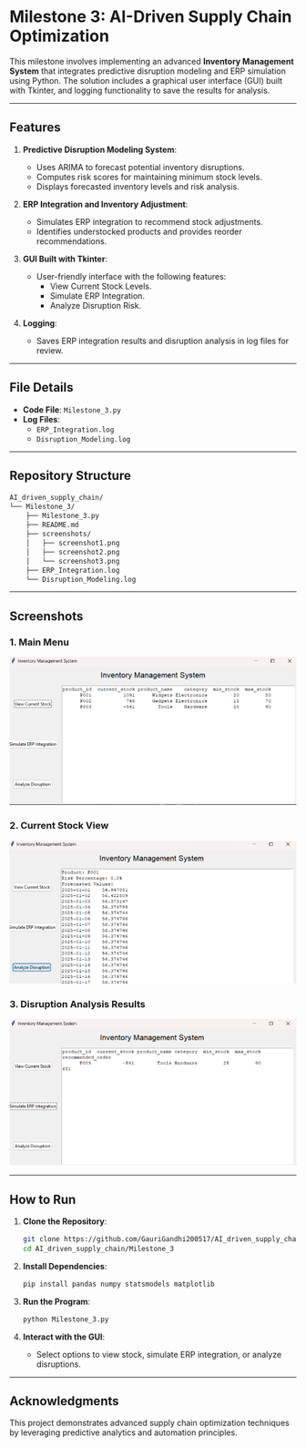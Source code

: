# Milestone 3: AI-Driven Supply Chain Optimization

This milestone involves implementing an advanced **Inventory Management System** that integrates predictive disruption modeling and ERP simulation using Python. The solution includes a graphical user interface (GUI) built with Tkinter, and logging functionality to save the results for analysis.

---

## Features

1. **Predictive Disruption Modeling System**:
   - Uses ARIMA to forecast potential inventory disruptions.
   - Computes risk scores for maintaining minimum stock levels.
   - Displays forecasted inventory levels and risk analysis.

2. **ERP Integration and Inventory Adjustment**:
   - Simulates ERP integration to recommend stock adjustments.
   - Identifies understocked products and provides reorder recommendations.

3. **GUI Built with Tkinter**:
   - User-friendly interface with the following features:
     - View Current Stock Levels.
     - Simulate ERP Integration.
     - Analyze Disruption Risk.

4. **Logging**:
   - Saves ERP integration results and disruption analysis in log files for review.

---

## File Details

- **Code File**: `Milestone_3.py`
- **Log Files**:
  - `ERP_Integration.log`
  - `Disruption_Modeling.log`

---

## Repository Structure

```
AI_driven_supply_chain/
└── Milestone_3/
    ├── Milestone_3.py
    ├── README.md
    ├── screenshots/
    │   ├── screenshot1.png
    │   ├── screenshot2.png
    │   └── screenshot3.png
    ├── ERP_Integration.log
    └── Disruption_Modeling.log
```

---

## Screenshots

### 1. Main Menu
![Main Menu](screenshots/screenshot1.png)

### 2. Current Stock View
![Current Stock](screenshots/screenshot2.png)

### 3. Disruption Analysis Results
![Disruption Analysis](screenshots/screenshot3.png)

---

## How to Run

1. **Clone the Repository**:
   ```bash
   git clone https://github.com/GauriGandhi200517/AI_driven_supply_chain.git
   cd AI_driven_supply_chain/Milestone_3
   ```

2. **Install Dependencies**:
   ```bash
   pip install pandas numpy statsmodels matplotlib
   ```

3. **Run the Program**:
   ```bash
   python Milestone_3.py
   ```

4. **Interact with the GUI**:
   - Select options to view stock, simulate ERP integration, or analyze disruptions.

---

## Acknowledgments

This project demonstrates advanced supply chain optimization techniques by leveraging predictive analytics and automation principles.

